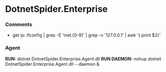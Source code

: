 # DotnetSpider.Enterprise

### Comments

+ get ip: ifconfig | grep -E 'inet.[0-9]' | grep -v '127.0.0.1' | awk '{ print $2}'

### Agent

**RUN:** dotnet DotnetSpider.Enterprise.Agent.dll
**RUN DAEMON:** nohup dotnet DotnetSpider.Enterprise.Agent.dll --daemon &